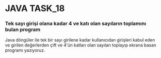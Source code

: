 # JAVA TASK_18
### Tek sayı girişi olana kadar 4 ve katı olan sayıların toplamını bulan program
Java döngüler ile tek bir sayı girilene kadar kullanıcıdan girişleri kabul eden ve girilen değerlerden çift ve 4'ün katları olan sayıları toplayıp ekrana basan programı yazıyoruz.
